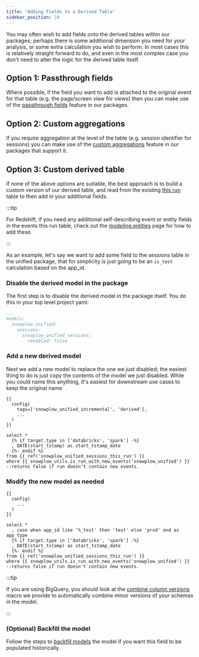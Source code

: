 ```yaml
---
title: "Adding Fields to a Derived Table"
sidebar_position: 10
---
```


You may often wish to add fields onto the derived tables within our packages; perhaps there is some additional dimension you need for your analysis, or some extra calculation you wish to perform. In most cases this is relatively straight forward to do, and even in the most complex case you don't need to alter the logic for the derived table itself.

## Option 1: Passthrough fields
Where possible, if the field you want to add is attached to the original event for that table (e.g. the page/screen view for views) then you can make use of the [passthrough fields](/docs/modeling-your-data/modeling-your-data-with-dbt/package-features/passthrough-fields/index.md) feature in our packages.

## Option 2: Custom aggregations
If you require aggregation at the level of the table (e.g. session identifier for sessions) you can make use of the [custom aggregations](/docs/modeling-your-data/modeling-your-data-with-dbt/package-features/custom-aggregations/index.md) feature in our packages that support it.

## Option 3: Custom derived table
If none of the above options are suitable, the best approach is to build a custom version of our derived table, and read from the existing [this run](/docs/modeling-your-data/modeling-your-data-with-dbt/package-mechanics/this-run-tables/index.md#other-this-run-tables) table to then add in your additional fields.

:::tip

For Redshift, if you need any additional self-describing event or entity fields in the events this run table, check out the [modeling entities](/docs/modeling-your-data/modeling-your-data-with-dbt/package-features/modeling-entities/index.md#custom-entities--events) page for how to add these.

:::

As an example, let's say we want to add some field to the sessions table in the unified package, that for simplicity is just going to be an `is_test` calculation based on the app_id.

### Disable the derived model in the package
The first step is to disable the derived model in the package itself. You do this in your top level project yaml:

```yaml title=dbt_project.yml
...
models:
  snowplow_unified:
    sessions:
      snowplow_unified_sessions:
        +enabled: false
```
### Add a new derived model
Next we add a new model to replace the one we just disabled; the easiest thing to do is just copy the contents of the model we just disabled. While you could name this anything, it's easiest for downstream use cases to keep the original name

```jinja2 title=models/custom_snowplow_models/snowplow_unified_sessions.sql
{{
  config(
    tags=['snowplow_unified_incremental', 'derived'],
    ...
  )
}}

select *
  {% if target.type in ['databricks', 'spark'] -%}
  , DATE(start_tstamp) as start_tstamp_date
  {%- endif %}
from {{ ref('snowplow_unified_sessions_this_run') }}
where {{ snowplow_utils.is_run_with_new_events('snowplow_unified') }} --returns false if run doesn't contain new events.
```

### Modify the new model as needed
```jinja2 title=models/custom_snowplow_models/snowplow_unified_sessions.sql
{{
  config(
    ...
  )
}}

select *
  , case when app_id like '%_test' then 'test' else 'prod' end as app_type
  {% if target.type in ['databricks', 'spark'] -%}
  , DATE(start_tstamp) as start_tstamp_date
  {%- endif %}
from {{ ref('snowplow_unified_sessions_this_run') }}
where {{ snowplow_utils.is_run_with_new_events('snowplow_unified') }} --returns false if run doesn't contain new events.
```

:::tip

If you are using BigQuery, you should look at the [combine column versions](https://github.com/snowplow/dbt-snowplow-utils?tab=readme-ov-file#combine_column_versions-source) macro we provide to automatically combine minor versions of your schemas in the model.

:::

### (Optional) Backfill the model
Follow the steps to [backfill models](/docs/modeling-your-data/modeling-your-data-with-dbt/dbt-operation/backfilling/index.md) the model if you want this field to be populated historically.
